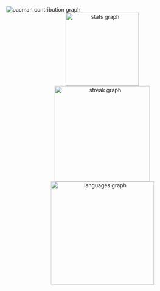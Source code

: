 <picture>
  <source media="(prefers-color-scheme: dark)" srcset="https://raw.githubusercontent.com/Arffei/Arffei/output/pacman-contribution-graph-dark.svg">
  <source media="(prefers-color-scheme: light)" srcset="https://raw.githubusercontent.com/Arffei/Arffei/output/pacman-contribution-graph.svg">
  <img alt="pacman contribution graph" src="https://raw.githubusercontent.com/Arffei/Arffei/output/pacman-contribution-graph.svg">
</picture>
<div align="center">
  <img src="https://github-readme-stats.vercel.app/api?username=Arffei&hide_title=true&hide_rank=true&show_icons=true&include_all_commits=true&count_private=true&disable_animations=false&theme=dark&locale=en&hide_border=false&order=1" height="192" alt="stats graph" /> <br>
  <img src="https://streak-stats.demolab.com?user=Arffei&locale=en&mode=weekly&theme=dark&hide_border=false&border_radius=13&order=3" height="250" alt="streak graph" /> <br>
  <img src="https://github-readme-stats.vercel.app/api/top-langs?username=Arffei&locale=en&hide_title=false&layout=compact&card_width=320&langs_count=10&theme=dark&hide_border=false&order=2" height="271" alt="languages graph"  />
</div>

###
